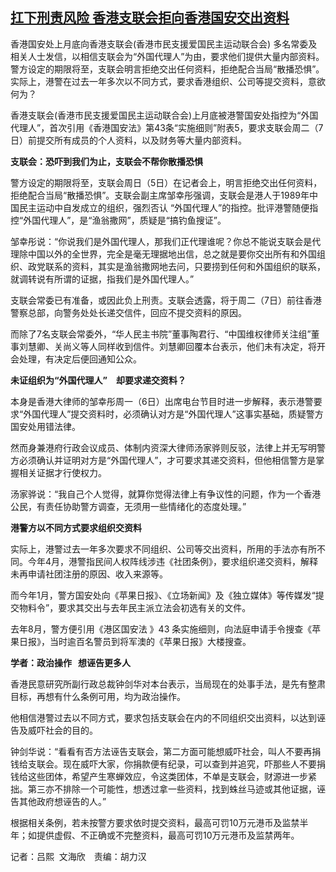 <!--1630923540000-->
[扛下刑责风险   香港支联会拒向香港国安交出资料](https://www.rfa.org/mandarin/yataibaodao/gangtai/al-09062021061906.html)
------

<p><span style="font-weight: 400;">香港国安处上月底向香港支联会(香港市民支援爱国民主运动联合会) 多名常委及相关人士发信，以相信支联会为“外国代理人”为由，要求他们提供大量内部资料。警方设定的期限将至，支联会明言拒绝交出任何资料，拒绝配合当局“散播恐惧”。实际上，港警在过去一年多次以不同方式，要求香港组织、公司等提交资料，意欲何为？</span></p><p><span style="font-weight: 400;">香港支联会(香港市民支援爱国民主运动联合会)上月底被港警国安处指控为“外国代理人”，首次引用《香港国安法》第43条“实施细则”附表5，要求支联会周二（7日）前提交所有成员的个人资料，以及财务等大量内部资料。</span></p><p><b>支联会：恐吓到我们为止，支联会不帮你散播恐惧</b></p><p><span style="font-weight: 400;">警方设定的期限将至，支联会周日（5日）在记者会上，明言拒绝交出任何资料，拒绝配合当局“散播恐惧”。支联会副主席邹幸彤强调，支联会是港人于1989年中国民主运动中自发成立的组织，强烈否认 “外国代理人”的指控。批评港警随便指控“外国代理人”，是“渔翁撒网”，质疑是“搞钓鱼搜证”。</span></p><p><span style="font-weight: 400;">邹幸彤说：“你说我们是外国代理人，那我们正代理谁呢？你总不能说支联会是代理除中国以外的全世界，完全是毫无理据地出信，总之就是要你交出所有和外国组织、政党联系的资料，其实是渔翁撒网地去问，只要捞到任何和外国组织的联系，就调转说有所谓的证据，指我们是外国代理人。”</span></p><p><span style="font-weight: 400;">支联会常委已有准备，或因此负上刑责。支联会透露，将于周二（7日）前往香港警察总部，向警务处处长递交信件，回应不提交资料的原因。</span></p><p><span style="font-weight: 400;">而除了7名支联会常委外，“华人民主书院”董事陶君行、“中国维权律师关注组”董事刘慧卿、关尚义等人同样收到信件。刘慧卿回覆本台表示，他们未有决定，将开会处理，有决定后便回通知公众。</span></p><p><b>未证组织为“外国代理人”　却要求递交资料？</b></p><p><span style="font-weight: 400;">本身是香港大律师的邹幸彤周一（6日）出席电台节目时进一步解释，表示港警要求“外国代理人”提交资料时，必须确认对方是“外国代理人”这事实基础，质疑警方国安处用错法律。</span></p><p><span style="font-weight: 400;">然而身兼港府行政会议成员、体制内资深大律师汤家骅则反驳，法律上并无写明警方必须确认并证明对方是“外国代理人”，才可要求其递交资料，但他相信警方是掌握相关证据才行使权力。</span></p><p><span style="font-weight: 400;">汤家骅说：“我自己个人觉得，就算你觉得法律上有争议性的问题，作为一个香港公民，有责任协助警方调查，无须用一些情绪化的态度处理。”</span></p><p><b>港警方以不同方式要求组织交资料</b></p><p><span style="font-weight: 400;">实际上，港警过去一年多次要求不同组织、公司等交出资料，所用的手法亦有所不同。今年4月，港警指民间人权阵线涉违《社团条例》，要求组织递交资料，解释未再申请社团注册的原因、收入来源等。</span></p><p></p><p><span style="font-weight: 400;">而今年1月，警方国安处向《苹果日报》、《立场新闻》及《独立媒体》等传媒发“提交物料令”，要求其交出与去年民主派立法会初选有关的文件。 </span></p><p><span style="font-weight: 400;">去年8月，警方便引用《港区国安法 》43 条实施细则，向法庭申请手令搜查《苹果日报》，当时逾百名警员到将军澳的《苹果日报》大楼搜查。</span></p><p><b>学者：政治操作   想诬告更多人</b></p><p><span style="font-weight: 400;">香港民意研究所副行政总裁钟剑华对本台表示，当局现在的处事手法，是先有整肃目标，再想有什么条例可用，均为政治操作。</span></p><p><span style="font-weight: 400;">他相信港警过去以不同方式，要求包括支联会在内的不同组织交出资料，以达到诬告及威吓社会的目的。</span></p><p><span style="font-weight: 400;">钟剑华说：“看看有否方法诬告支联会，第二方面可能想威吓社会，叫人不要再捐钱给支联会。现在威吓大家，你捐款便有纪录，可以查到并追究，吓那些人不要捐钱给这些团体，希望产生寒蝉效应，令这类团体，不单是支联会，财源进一步紧拙。第三亦不排除一个可能性，想透过拿一些资料，找到蛛丝马迹或其他证据，诬告其他政府想诬告的人。”</span></p><p><span style="font-weight: 400;">根据相关条例，若未按警方要求依时提交资料，最高可罚10万元港币及监禁半年；如提供虚假、不正确或不完整资料，最高可罚10万元港币及监禁两年。</span></p><p><span style="font-weight: 400;">记者：吕熙  文海欣　责编：胡力汉</span></p>
